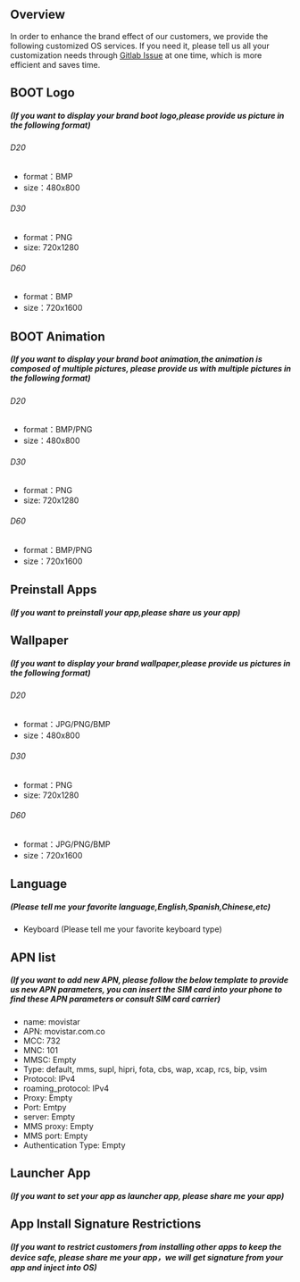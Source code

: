 ## Overview
In order to enhance the brand effect of our customers, we provide the following customized OS services. If you need it, please tell us all your customization needs through [Gitlab Issue](https://gitlab.com/dspread/android/-/issues/new#) at one time, which is more efficient and saves time.

## BOOT Logo
##### (If you want to display your brand boot logo,please provide us picture in the following format)
###### D20
- format：BMP
- size：480x800
###### D30
- format：PNG
- size: 720x1280
###### D60
- format：BMP
- size：720x1600


## BOOT Animation
##### (If you want to display your brand boot animation,the animation is composed of multiple pictures, please provide us with multiple pictures in the following format)
###### D20
- format：BMP/PNG 
- size：480x800
###### D30
- format：PNG
- size: 720x1280
###### D60
- format：BMP/PNG
- size：720x1600 

## Preinstall Apps
##### (If you want to preinstall your app,please share us your app)


## Wallpaper
##### (If you want to display your brand wallpaper,please provide us pictures in the following format)
###### D20
- format：JPG/PNG/BMP  
- size：480x800
###### D30
- format：PNG 
- size: 720x1280
###### D60
- format：JPG/PNG/BMP 
- size：720x1600 


## Language 
##### (Please tell me your favorite language,English,Spanish,Chinese,etc)
- Keyboard (Please tell me your favorite keyboard type)


## APN list
##### (If you want to add new APN, please follow the below template to provide us new APN parameters, you can insert the SIM card into your phone to find these APN parameters or consult SIM card carrier)

- name: movistar
- APN: movistar.com.co
- MCC: 732
- MNC: 101
- MMSC: Empty
- Type: default, mms, supl, hipri, fota, cbs, wap, xcap, rcs, bip, vsim
- Protocol: IPv4
- roaming_protocol: IPv4
- Proxy: Empty
- Port: Emtpy
- server: Empty
- MMS proxy: Empty
- MMS port: Empty
- Authentication Type: Empty


## Launcher App
##### (If you want to set your app as launcher app, please share me your app)

## App Install Signature Restrictions
##### (If you want to restrict customers from installing other apps to keep the device safe, please share me your app，we will get signature from your app and inject into OS)
